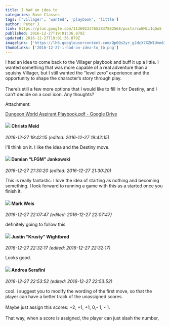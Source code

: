 ```yaml
---
title: I had an idea to
categories: Base Classes
tags: ['villager', 'wanted', 'playbook', 'little']
author: Peter J
link: https://plus.google.com/113692337653837882568/posts/cwBMii1qGoS
published: 2016-12-27T19:01:36.879Z
updated: 2016-12-27T19:01:36.879Z
imagelink: ['https://lh6.googleusercontent.com/Qp0Qs2yr_g2dcX7XZW1Umm61DsLmxtDouuQ5zAGeGagzp9RteKK5jOh3UGH1iu1WiP31pDLjjPm9HkMqhW12IvbaKfAfNhu_YMyYYppY6mgkzFRk-Au5FGDoLyYjJeIfQiaP-gr4=s1600']
thumblinks: ['2016-12-27-i-had-an-idea-to_tb.png']
---
```


I had an idea to come back to the Villager playbook and buff it up a little. I wanted something that was more capable of a real adventure than a squishy Villager, but I still wanted the “level zero” experience and the opportunity to shape the character’s story through play.<br /><br />There’s still a few more options that I would like to fill in for Destiny, and I can’t decide on a cool icon. Any thoughts?


Attachment:

<a href='https://drive.google.com/open?id=0BwbHes6iNuGrampPRXkyV1lKaTg'>Dungeon World Aspirant Playbook.pdf - Google Drive</a>


<div id='comment z120ydcb2yqxc3uyq04cihx5it3pexugm20'>
  <h4><img src='{{site.baseurl}}//images/avatars/115945378293366517645_photo.jpg'> Christo Meid</h4>
      <p><cite>2016-12-27 19:42:15 (edited: 2016-12-27 19:42:15)</cite></p>
        <p>I&#39;ll think on it. I like the idea and the Destiny move.</p>
</div>
        

<div id='comment z120ydcb2yqxc3uyq04cihx5it3pexugm20'>
  <h4><img src='{{site.baseurl}}//images/avatars/100476170927206311405_photo.jpg'> Damian “LFGM” Jankowski</h4>
      <p><cite>2016-12-27 21:30:20 (edited: 2016-12-27 21:30:20)</cite></p>
        <p>This is really fantastic. I love the idea of starting as nothing and becoming something. I look forward to running a game with this as a started once you finish it.</p>
</div>
        

<div id='comment z120ydcb2yqxc3uyq04cihx5it3pexugm20'>
  <h4><img src='{{site.baseurl}}//images/avatars/102532126904257134510_photo.jpg'> Mark Weis</h4>
      <p><cite>2016-12-27 22:07:47 (edited: 2016-12-27 22:07:47)</cite></p>
        <p>definitely going to follow this</p>
</div>
        

<div id='comment z120ydcb2yqxc3uyq04cihx5it3pexugm20'>
  <h4><img src='{{site.baseurl}}//images/avatars/116619544191940331555_photo.jpg'> Justin “Krusty” Wightbred</h4>
      <p><cite>2016-12-27 22:32:17 (edited: 2016-12-27 22:32:17)</cite></p>
        <p>Looks good.</p>
</div>
        

<div id='comment z120ydcb2yqxc3uyq04cihx5it3pexugm20'>
  <h4><img src='{{site.baseurl}}//images/avatars/110285352867085036435_photo.jpg'> Andrea Serafini</h4>
      <p><cite>2016-12-27 22:53:52 (edited: 2016-12-27 22:53:52)</cite></p>
        <p>cool. i suggest you to modify the  wording of the first move, so that the player can have a better track of the unassigned scores.<br /><br />Maybe just assign this scores: +2, +1, +1, 0,- 1, - 1.<br /><br />That way, when a score is assigned, the player can just slash the number,<br /></p>
</div>
        